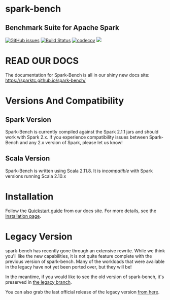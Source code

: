 <!-- 
 (C) Copyright IBM Corp. 2015 - 2017

 Licensed under the Apache License, Version 2.0 (the "License");
 you may not use this file except in compliance with the License.
 You may obtain a copy of the License at

     http://www.apache.org/licenses/LICENSE-2.0

 Unless required by applicable law or agreed to in writing, software
 distributed under the License is distributed on an "AS IS" BASIS,
 WITHOUT WARRANTIES OR CONDITIONS OF ANY KIND, either express or implied.
 See the License for the specific language governing permissions and
 limitations under the License.
-->
# spark-bench
## Benchmark Suite for Apache Spark

[![GitHub issues](https://img.shields.io/github/release/SparkTC/spark-bench.svg)](https://github.com/SparkTC/spark-bench/releases/latest)
[![Build Status](https://travis-ci.org/SparkTC/spark-bench.svg?branch=master)](https://travis-ci.org/SparkTC/spark-bench)
[![codecov](https://codecov.io/gh/SparkTC/spark-bench/branch/master/graph/badge.svg)](https://codecov.io/gh/SparkTC/spark-bench)
<a href="https://github.com/SparkTC/spark-bench#boards?repos=40686427"><img src="https://raw.githubusercontent.com/ZenHubIO/support/master/zenhub-badge.png"></a>

# READ OUR DOCS
The documentation for Spark-Bench is all in our shiny new docs site: <https://sparktc.github.io/spark-bench/>

# Versions And Compatibility

## Spark Version

Spark-Bench is currently compiled against the Spark 2.1.1 jars and should work with Spark 2.x.
If you experience compatibility issues between Spark-Bench and any 2.x version of Spark, please let us know!

## Scala Version

Spark-Bench is written using Scala 2.11.8. It is _incompatible_ with Spark versions running Scala 2.10.x

# Installation

Follow the [Quickstart guide](https://sparktc.github.io/spark-bench/quickstart/) from our docs site. For more details, see the [Installation page](https://sparktc.github.io/spark-bench/installation).

# Legacy Version

spark-bench has recently gone through an extensive rewrite.
While we think you'll like the new capabilities, it is not quite feature complete with the previous version of spark-bench.
Many of the workloads that were available in the legacy have not yet been ported over, but they will be!

In the meantime, if you would like to see the old version of spark-bench, it's preserved in [the legacy branch](https://github.com/SparkTC/spark-bench/tree/legacy).

You can also grab the last official release of the legacy version [from here](https://github.com/SparkTC/spark-bench/releases/tag/SparkBench_spark-v1.6).
